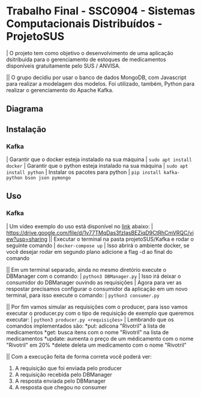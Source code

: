 # Trabalho Final - SSC0904 - Sistemas Computacionais Distribuídos - ProjetoSUS

| O projeto tem como objetivo o desenvolvimento de uma aplicação dsitribuída para o gerenciamento de estoques de medicamentos disponíveis gratuitamente pelo SUS / ANVISA.

|| O grupo decidiu por usar o banco de dados MongoDB, com Javascript para realizar a modelagem dos modelos. Foi utilizado, também, Python para realizar o gerenciamento do Apache Kafka.

## Diagrama


## Instalação
### Kafka
| Garantir que o docker esteja instalado na sua máquina
| ``sudo apt install docker``
| Garantir que o python esteja instalado na sua máquina
| ``sudo apt install python``
| Instalar os pacotes para python
| ``pip install kafka-python bson json pymongo``

## Uso
### Kafka
| Um vídeo exemplo do uso está disponível no [link](https://drive.google.com/file/d/1v77TMqDas3fzIasBEZiqD9CtRhCmVRQC/view?usp=sharing) abaixo:
| <https://drive.google.com/file/d/1v77TMqDas3fzIasBEZiqD9CtRhCmVRQC/view?usp=sharing> 
|| Executar o terminal na pasta projetoSUS/Kafka e rodar o seguinte comando
| ``docker-compose up`` 
| Isso abrirá o ambiente docker, se você desejar rodar em segundo plano adicione a flag -d ao final do comando 

|| Em um terminal separado, ainda no mesmo diretório execute o DBManager com o comando:
| ``python3 DBManager.py`` 
| Isso irá deixar o consumidor do DBManager ouvindo as requisições
| Agora para ver as respostar precisamos configurar o consumidor da aplicação em um novo terminal, para isso execute o comando:
| ``python3 consumer.py``

|| Por fim vamos simular as requisições com o producer, para isso vamos executar o producer.py com o tipo de requisição de exemplo que queremos executar:
| ``python3 producer.py <requisições>`` 
| Lembrando que os comandos implementados são:
*put: adicona "Rivotril" à lista de medicamentos
*get: busca itens com  o nome "Rivotril" na lista de medicamentos
*update: aumenta o preço de um médicamento com o nome "Rivotril" em 20%
*delete deleta um medicamento com o nome "Rivotril"

|| Com a execução feita de forma correta você poderá ver:
1. A requisição que foi enviada pelo producer
2. A requisição recebida pelo DBManager
3. A resposta enviada pelo DBManager
4. A resposta que chegou no consumer
